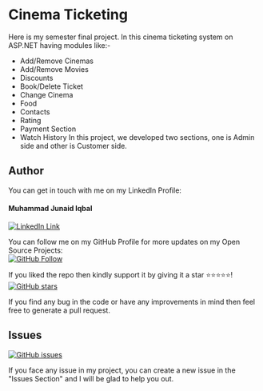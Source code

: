 # Cinema Ticketing
Here is my semester final project. In this cinema ticketing system on ASP.NET having modules like:-
* Add/Remove Cinemas
* Add/Remove Movies
* Discounts 
* Book/Delete Ticket
* Change Cinema
* Food
* Contacts
* Rating
* Payment Section
* Watch History
In this project, we developed two sections, one is Admin side and other is Customer side.

## Author
You can get in touch with me on my LinkedIn Profile:

#### Muhammad Junaid Iqbal
[![LinkedIn Link](https://img.shields.io/badge/LinkedIn-Muhammad%20Junaid%20Iqbal-lightgrey)](https://www.linkedin.com/in/thejunaidiqbal)

You can follow me on my GitHub Profile for more updates on my Open Source Projects:
</br>
[![GitHub Follow](https://img.shields.io/badge/Connect-Muhammad%20Junaid%20Iqbal-blue.svg?logo=Github&longCache=true&style=social&label=Follow)](https://github.com/im-mjunaidiqbal)

If you liked the repo then kindly support it by giving it a star ⭐⭐⭐⭐⭐!</br>
[![GitHub stars](https://img.shields.io/github/stars/im-mjunaidiqbal/cinemaTicketing)](https://github.com/im-mjunaidiqbal/cinemaTicketing/stargazers)

If you find any bug in the code or have any improvements in mind then feel free to generate a pull request.

## Issues
[![GitHub issues](https://img.shields.io/github/issues/im-mjunaidiqbal/cinemaTicketing?style=plastic)](https://github.com/im-mjunaidiqbal/cinemaTicketing/issues)

If you face any issue in my project, you can create a new issue in the "Issues Section" and I will be glad to help you out.

